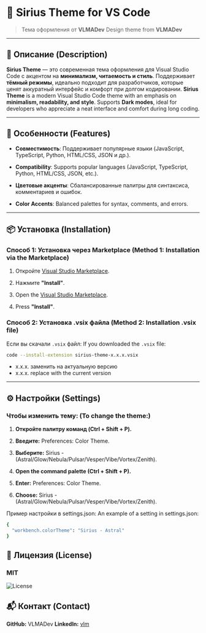 # 🌌 Sirius Theme for VS Code  
> Тема оформления от **VLMADev** 
> Design theme from **VLMADev**

---

## 📌 Описание (Description)  
**Sirius Theme** — это современная тема оформления для Visual Studio Code с акцентом на **минимализм, читаемость и стиль**. Поддерживает **тёмный режимы**, идеально подходит для разработчиков, которые ценят аккуратный интерфейс и комфорт при долгом кодировании.
**Sirius Theme** is a modern Visual Studio Code theme with an emphasis on **minimalism, readability, and style**. Supports **Dark modes**, ideal for developers who appreciate a neat interface and comfort during long coding.

---

## 🌟 Особенности  (Features)
- **Совместимость**: Поддерживает популярные языки (JavaScript, TypeScript, Python, HTML/CSS, JSON и др.).  
- **Compatibility**: Supports popular languages (JavaScript, TypeScript, Python, HTML/CSS, JSON, etc.).

- **Цветовые акценты**: Сбалансированные палитры для синтаксиса, комментариев и ошибок.   
- **Color Accents**: Balanced palettes for syntax, comments, and errors.
---

## 📦 Установка  (Installation)
### Способ 1: Установка через Marketplace  (Method 1: Installation via the Marketplace)
1. Откройте [Visual Studio Marketplace](https://marketplace.visualstudio.com/items?itemName=VLMADev.sirius-theme).  
2. Нажмите **"Install"**.  

1. Open the [Visual Studio Marketplace](https://marketplace.visualstudio.com/items?itemName=VLMADev.sirius-theme ).  
2. Press **"Install"**.

### Способ 2: Установка .vsix файла  (Method 2: Installation .vsix file)
Если вы скачали `.vsix` файл:
If you downloaded the `.vsix` file:
```bash
code --install-extension sirius-theme-x.x.x.vsix
```
- x.x.x. заменить на актуальную версию
- x.x.x. replace with the current version
---
## ⚙️ Настройки (Settings)

### Чтобы изменить тему: (To change the theme:)

1. **Откройте палитру команд (Ctrl + Shift + P).**
2. **Введите:** Preferences: Color Theme.
3. **Выберите:** Sirius - (Astral/Glow/Nebula/Pulsar/Vesper/Vibe/Vortex/Zenith).

1. **Open the command palette (Ctrl + Shift + P).**
2. **Enter:** Preferences: Color Theme.
3. **Choose:** Sirius - (Astral/Glow/Nebula/Pulsar/Vesper/Vibe/Vortex/Zenith).

Пример настройки в settings.json:
An example of a setting in settings.json:
```bash
{
  "workbench.colorTheme": "Sirius - Astral"
}
```
## 📖 Лицензия (License)

### MIT
![License](https://img.shields.io/badge/license-MIT-blue.svg?x-oss-process=image/resize,m_mfit,w_320,h_320)

## 📬 Контакт (Contact)
**GitHub:** VLMADev
**LinkedIn:** [vlm](https://www.linkedin.com/in/matveev-vladislav/)